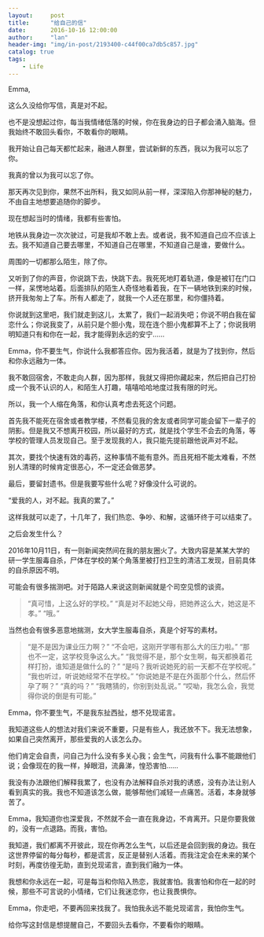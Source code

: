 ```yaml
---
layout:     post
title:      "给自己的信"
date:       2016-10-16 12:00:00
author:     "lan"
header-img: "img/in-post/2193400-c44f00ca7db5c857.jpg"
catalog: true
tags:
    - Life
---
```


Emma,

这么久没给你写信，真是对不起。

也不是没想起过你，每当我情绪低落的时候，你在我身边的日子都会涌入脑海。但我始终不敢回头看你，不敢看你的眼睛。

我开始让自己每天都忙起来，融进人群里，尝试新鲜的东西，我以为我可以忘了你。

我真的曾以为我可以忘了你。

那天再次见到你，果然不出所料，我又如同从前一样，深深陷入你那神秘的魅力，不由自主地想要追随你的脚步。

现在想起当时的情绪，我都有些害怕。

地铁从我身边一次次驶过，可是我却不敢上去。或者说，我不知道自己应不应该上去。我不知道自己要去哪里，不知道自己在哪里，不知道自己是谁，要做什么。

周围的一切都那么陌生，除了你。

又听到了你的声音，你说跳下去，快跳下去。我死死地盯着轨道，像是被钉在门口一样，呆愣地站着。后面排队的陌生人奇怪地看着我，在下一辆地铁到来的时候，挤开我匆匆上了车。所有人都走了，就我一个人还在那里，和你僵持着。

你说就到这里吧，我们就走到这儿，太累了，我们一起消失吧；你说不明白我在留恋什么；你说我变了，从前只是个胆小鬼，现在连个胆小鬼都算不上了；你说我明明知道只有和你在一起，我才能得到永远的安宁……

Emma，你不要生气，你说什么我都答应你。因为我活着，就是为了找到你，然后和你永远融为一体。



我不敢回宿舍，不敢走向人群，因为那样，我就又得把你藏起来，然后把自己打扮成一个我不认识的人，和陌生人打趣，嘻嘻哈哈地度过我有限的时光。

所以，我一个人缩在角落，和你认真考虑去死这个问题。

首先我不能死在宿舍或者教学楼，不然看见我的舍友或者同学可能会留下一辈子的阴影。但是我又不想离开校园，所以最好的方式，就是找个学生不会去的角落，等学校的管理人员发现自己。至于发现我的人，我只能先提前跟他说声对不起。

其次，要找个快速有效的毒药，这种事情不能有意外。而且死相不能太难看，不然别人清理的时候肯定很恶心，不一定还会做恶梦。

最后，要留封遗书。但是我要写些什么呢？好像没什么可说的。

“爱我的人，对不起。我真的累了。”

这样我就可以走了，十几年了，我们热恋、争吵、和解，这循环终于可以结束了。

之后会发生什么？

2016年10月11日，有一则新闻突然间在我的朋友圈火了。大致内容是某某大学的研一学生服毒自杀，尸体在学校的某个角落里被打扫卫生的清洁工发现，目前具体的自杀原因不明。

可能会有很多揣测吧。对于陌路人来说这则新闻就是个司空见惯的谈资。

>“真可惜，上这么好的学校。”
>“真是对不起她父母，把她养这么大，她这是不孝。”
>“哦。”

当然也会有很多恶意地揣测，女大学生服毒自杀，真是个好写的素材。
>“是不是因为课业压力啊？”
>“不会吧，这刚开学哪有那么大的压力啦。”
>“那也不一定，这学校竞争这么大。”
>“我觉得不是，那个女生啊，每天都换着花样打扮，谁知道是做什么的？”
>“是吗？我听说她死的前一天都不在学校呢。”
>“我也听过，听说她经常不在学校。”
>“你说她是不是在外面那个什么，然后怀孕了啊？”
>“真的吗？”
>“我瞎猜的，你别到处乱说。”
>“哎呦，我怎么会，我觉得你说的倒是有可能。”

Emma，你不要生气，不是我东扯西扯，想不兑现诺言。

我知道这些人的想法对我们来说不重要，只是有些人，我还放不下。我无法想象，如果自己突然离开，那些爱我的人该怎么办。

他们肯定会自责，问自己为什么没有多关心我；会生气，问我有什么事不能跟他们说；会像现在的我一样，掉眼泪，流鼻涕，惶恐害怕……

我没有办法跟他们解释我累了，也没有办法解释自杀对我的诱惑，没有办法让别人看到真实的我。我也不知道该怎么做，能够帮他们减轻一点痛苦。活着，本身就够苦了。

Emma，我知道你也深爱我，不然就不会一直在我身边，不肯离开。只是你要我做的，没有一点退路。而我，害怕。

我知道，我们都离不开彼此，现在你再怎么生气，以后还是会回到我的身边。我在这世界停留的每分每秒，都是谎言，反正是替别人活着。而我注定会在未来的某个时刻，再度彷徨无助，直到兑现诺言，直到我们融为一体。

我想和你永远在一起，可是每当和你陷入热恋，我就害怕。我害怕和你在一起的时候，那些不可言说的小情绪，它们让我迷恋你，也让我畏惧你。

Emma，你走吧，不要再回来找我了。我怕我永远不能兑现诺言，我怕你生气。

给你写这封信是想提醒自己，不要回头去看你，不要看你的眼睛。
